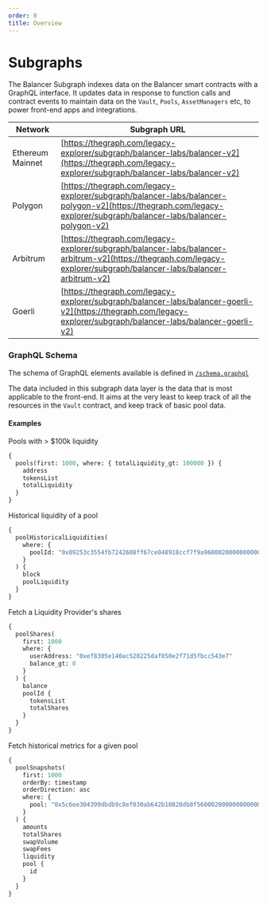```yaml
---
order: 0
title: Overview
---
```


# Subgraphs

The Balancer Subgraph indexes data on the Balancer smart contracts with a GraphQL interface. It updates data in response to function calls and contract events to maintain data on the `Vault`, `Pools`, `AssetManagers` etc, to power front-end apps and integrations.

| Network          | Subgraph URL                                                                                                                                                         |
| ---------------- | -------------------------------------------------------------------------------------------------------------------------------------------------------------------- |
| Ethereum Mainnet | [https://thegraph.com/legacy-explorer/subgraph/balancer-labs/balancer-v2](https://thegraph.com/legacy-explorer/subgraph/balancer-labs/balancer-v2)                   |
| Polygon          | [https://thegraph.com/legacy-explorer/subgraph/balancer-labs/balancer-polygon-v2](https://thegraph.com/legacy-explorer/subgraph/balancer-labs/balancer-polygon-v2)   |
| Arbitrum         | [https://thegraph.com/legacy-explorer/subgraph/balancer-labs/balancer-arbitrum-v2](https://thegraph.com/legacy-explorer/subgraph/balancer-labs/balancer-arbitrum-v2) |
| Goerli           | [https://thegraph.com/legacy-explorer/subgraph/balancer-labs/balancer-goerli-v2](https://thegraph.com/legacy-explorer/subgraph/balancer-labs/balancer-goerli-v2)     |

### GraphQL Schema

The schema of GraphQL elements available is defined in [`/schema.graphql` ](https://github.com/balancer-labs/balancer-subgraph-v2/blob/master/schema.graphql)

The data included in this subgraph data layer is the data that is most applicable to the front-end. It aims at the very least to keep track of all the resources in the `Vault` contract, and keep track of basic pool data.

#### Examples

Pools with > $100k liquidity

```graphql
{
  pools(first: 1000, where: { totalLiquidity_gt: 100000 }) {
    address
    tokensList
    totalLiquidity
  }
}
```

Historical liquidity of a pool

```graphql
{
  poolHistoricalLiquidities(
    where: {
      poolId: "0x09253c3554fb7242608ff67ce048918ccf7f9a96000200000000000000000009"
    }
  ) {
    block
    poolLiquidity
  }
}
```

Fetch a Liquidity Provider's shares

```graphql
{
  poolShares(
    first: 1000
    where: {
      userAddress: "0xef8305e140ac520225daf050e2f71d5fbcc543e7"
      balance_gt: 0
    }
  ) {
    balance
    poolId {
      tokensList
      totalShares
    }
  }
}
```

Fetch historical metrics for a given pool

```graphql
{
  poolSnapshots(
    first: 1000
    orderBy: timestamp
    orderDirection: asc
    where: {
      pool: "0x5c6ee304399dbdb9c8ef030ab642b10820db8f56000200000000000000000014"
    }
  ) {
    amounts
    totalShares
    swapVolume
    swapFees
    liquidity
    pool {
      id
    }
  }
}
```

